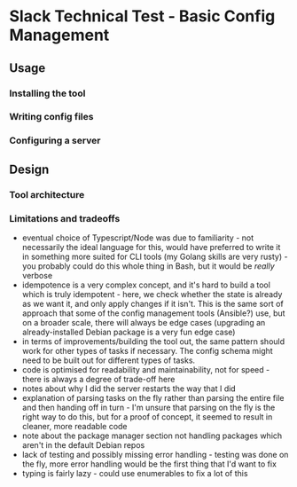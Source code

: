 # Slack Technical Test - Basic Config Management

## Usage

### Installing the tool

### Writing config files

### Configuring a server

## Design

### Tool architecture

### Limitations and tradeoffs

* eventual choice of Typescript/Node was due to familiarity - not necessarily the ideal language for this, would have preferred to write it in something more suited for CLI tools (my Golang skills are very rusty) - you probably could do this whole thing in Bash, but it would be *really* verbose
* idempotence is a very complex concept, and it's hard to build a tool which is truly idempotent - here, we check whether the state is already as we want it, and only apply changes if it isn't.  This is the same sort of approach that some of the config management tools (Ansible?) use, but on a broader scale, there will always be edge cases (upgrading an already-installed Debian package is a very fun edge case)
* in terms of improvements/building the tool out, the same pattern should work for other types of tasks if necessary.  The config schema might need to be built out for different types of tasks.
* code is optimised for readability and maintainability, not for speed - there is always a degree of trade-off here
* notes about why I did the server restarts the way that I did
* explanation of parsing tasks on the fly rather than parsing the entire file and then handing off in turn - I'm unsure that parsing on the fly is the right way to do this, but for a proof of concept, it seemed to result in cleaner, more readable code
* note about the package manager section not handling packages which aren't in the default Debian repos
* lack of testing and possibly missing error handling - testing was done on the fly, more error handling would be the first thing that I'd want to fix
* typing is fairly lazy - could use enumerables to fix a lot of this
